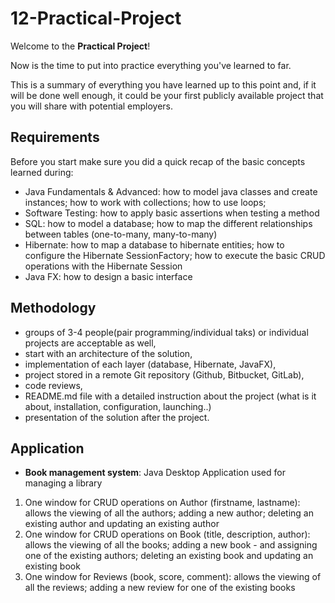 # 12-Practical-Project

Welcome to the **Practical Project**!

Now is the time to put into practice everything you've learned to far.

This is a summary of everything you have learned up to this point and,
if it will be done well enough, it could be your first publicly available project
that you will share with potential employers.


## Requirements

Before you start make sure you did a quick recap of the basic concepts learned during:
- Java Fundamentals & Advanced: how to model java classes and create instances; how to work with collections; how to use loops;
- Software Testing: how to apply basic assertions when testing a method
- SQL: how to model a database; how to map the different relationships between tables (one-to-many, many-to-many)
- Hibernate: how to map a database to hibernate entities; how to configure the Hibernate SessionFactory; how to execute the basic CRUD operations with the Hibernate Session
- Java FX: how to design a basic interface


## Methodology

- groups of 3-4 people(pair programming/individual taks) or individual projects are acceptable as well,
- start with an architecture of the solution,
- implementation of each layer (database, Hibernate, JavaFX),
- project stored in a remote Git repository (Github, Bitbucket, GitLab),
- code reviews,
- README.md file with a detailed instruction about the project (what is it about, 
installation, configuration, launching..)
- presentation of the solution after the project.


## Application

- **Book management system**: Java Desktop Application used for managing a library

1.  One window for CRUD operations on Author (firstname, lastname): allows the viewing of all the authors; adding a new author; deleting an existing author and updating an existing author
2.  One window for CRUD operations on Book (title, description, author): allows the viewing of all the books; adding a new book - and assigning one of the existing authors; deleting an existing book and updating an existing book
3.  One window for Reviews (book, score, comment): allows the viewing of all the reviews; adding a new review for one of the existing books


